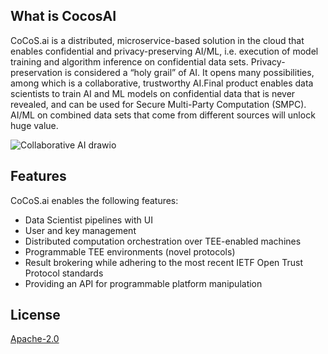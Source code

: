 ## What is CocosAI

CoCoS.ai is a distributed, microservice-based solution in the cloud that enables confidential and privacy-preserving AI/ML, i.e. execution of model training and algorithm inference on confidential data sets. Privacy-preservation is considered a “holy grail” of AI. It opens many possibilities, among which is a collaborative, trustworthy AI.Final product enables data scientists to train AI and ML models on confidential data that is never revealed, and can be used for Secure Multi-Party Computation (SMPC). AI/ML on combined data sets that come from different sources will unlock huge value.

![Collaborative AI drawio](https://user-images.githubusercontent.com/23095882/183417817-a5013c43-637e-488b-9e06-ee6fe8e588b0.svg)

## Features

CoCoS.ai enables the following features:

- Data Scientist pipelines with UI
- User and key management
- Distributed computation orchestration over TEE-enabled machines
- Programmable TEE environments (novel protocols)
- Result brokering while adhering to the most recent IETF Open Trust Protocol standards
- Providing an API for programmable platform manipulation

## License
[Apache-2.0](https://github.com/ultravioletrs/cocos/blob/main/LICENSE)
